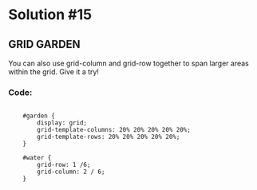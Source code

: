 
# Solution #15

## GRID GARDEN

You can also use grid-column and grid-row together to span larger areas within the grid. Give it a try!

### Code: 

```

    #garden {
        display: grid;
        grid-template-columns: 20% 20% 20% 20% 20%;
        grid-template-rows: 20% 20% 20% 20% 20%;
    }

    #water {
        grid-row: 1 /6; 
        grid-column: 2 / 6; 
    }

```
